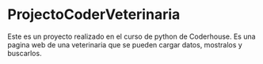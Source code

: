 # ProjectoCoderVeterinaria

Este es un proyecto realizado en el curso de python de Coderhouse.
Es una pagina web de una veterinaria que se pueden cargar datos, mostralos y buscarlos.

